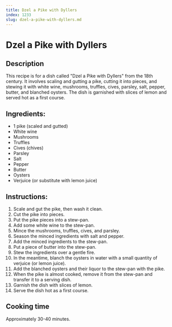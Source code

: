 ```yaml
---
title: Dzel a Pike with Dyllers
index: 1233
slug: dzel-a-pike-with-dyllers.md
---
```


# Dzel a Pike with Dyllers

## Description
This recipe is for a dish called "Dzel a Pike with Dyllers" from the 18th century. It involves scaling and gutting a pike, cutting it into pieces, and stewing it with white wine, mushrooms, truffles, cives, parsley, salt, pepper, butter, and blanched oysters. The dish is garnished with slices of lemon and served hot as a first course.

## Ingredients:
- 1 pike (scaled and gutted)
- White wine
- Mushrooms
- Truffles
- Cives (chives)
- Parsley
- Salt
- Pepper
- Butter
- Oysters
- Verjuice (or substitute with lemon juice)

## Instructions:
1. Scale and gut the pike, then wash it clean.
2. Cut the pike into pieces.
3. Put the pike pieces into a stew-pan.
4. Add some white wine to the stew-pan.
5. Mince the mushrooms, truffles, cives, and parsley.
6. Season the minced ingredients with salt and pepper.
7. Add the minced ingredients to the stew-pan.
8. Put a piece of butter into the stew-pan.
9. Stew the ingredients over a gentle fire.
10. In the meantime, blanch the oysters in water with a small quantity of verjuice (or lemon juice).
11. Add the blanched oysters and their liquor to the stew-pan with the pike.
12. When the pike is almost cooked, remove it from the stew-pan and transfer it to a serving dish.
13. Garnish the dish with slices of lemon.
14. Serve the dish hot as a first course.

## Cooking time
Approximately 30-40 minutes.